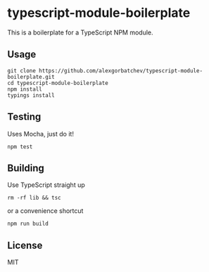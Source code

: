 # typescript-module-boilerplate

This is a boilerplate for a TypeScript NPM module.

## Usage

```
git clone https://github.com/alexgorbatchev/typescript-module-boilerplate.git
cd typescript-module-boilerplate
npm install
typings install
```

## Testing

Uses Mocha, just do it!

```
npm test
```

## Building

Use TypeScript straight up

```
rm -rf lib && tsc
```

or a convenience shortcut

```
npm run build
```

## License

MIT
